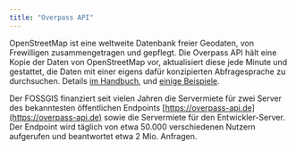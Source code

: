 ```yaml
---
title: "Overpass API"
---
```


OpenStreetMap ist eine weltweite Datenbank freier Geodaten, von
Frewilligen zusammengetragen und gepflegt.
Die Overpass API hält eine Kopie der Daten von OpenStreetMap vor,
aktualisiert diese jede Minute und gestattet, die Daten mit einer eigens
dafür konzipierten Abfragesprache zu durchsuchen. Details [im
Handbuch](https://dev.overpass-api.de/overpass-doc/de/), und [einige
Beispiele](https://dev.overpass-api.de/overpass-doc/de/criteria/per_tag.html).

Der FOSSGIS finanziert seit vielen Jahren die Servermiete für zwei
Server des bekanntesten öffentlichen Endpoints
[https://overpass-api.de](https://overpass-api.de) sowie die Servermiete
für den Entwickler-Server. Der Endpoint wird täglich von etwa 50.000
verschiedenen Nutzern aufgerufen und beantwortet etwa 2 Mio. Anfragen.